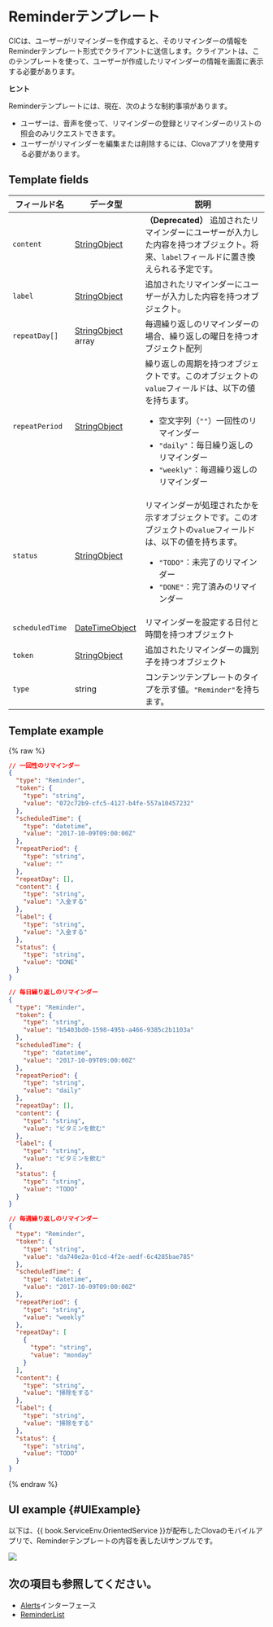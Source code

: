 # Reminderテンプレート
CICは、ユーザーがリマインダーを作成すると、そのリマインダーの情報をReminderテンプレート形式でクライアントに送信します。クライアントは、このテンプレートを使って、ユーザーが作成したリマインダーの情報を画面に表示する必要があります。

<div class="tip">
  <p><strong>ヒント</strong></p>
  <p>Reminderテンプレートには、現在、次のような制約事項があります。</p>
  <ul>
    <li>ユーザーは、音声を使って、リマインダーの登録とリマインダーのリストの照会のみリクエストできます。</li>
    <li>ユーザーがリマインダーを編集または削除するには、Clovaアプリを使用する必要があります。</li>
  </ul>
</div>

## Template fields

| フィールド名       | データ型    | 説明                     |
|---------------|---------|-----------------------------|
| `content`       | [StringObject](/Develop/References/ContentTemplates/Shared_Objects.md#StringObject)     | **（Deprecated）** 追加されたリマインダーにユーザーが入力した内容を持つオブジェクト。将来、`label`フィールドに置き換えられる予定です。 |
| `label`         | [StringObject](/Develop/References/ContentTemplates/Shared_Objects.md#StringObject)     | 追加されたリマインダーにユーザーが入力した内容を持つオブジェクト。 |
| `repeatDay[]`     | [StringObject](/Develop/References/ContentTemplates/Shared_Objects.md#StringObject) array | 毎週繰り返しのリマインダーの場合、繰り返しの曜日を持つオブジェクト配列 |
| `repeatPeriod`  | [StringObject](/Develop/References/ContentTemplates/Shared_Objects.md#StringObject)     | 繰り返しの周期を持つオブジェクトです。このオブジェクトの`value`フィールドは、以下の値を持ちます。<ul><li>空文字列（<code>""</code>）一回性のリマインダー</li><li><code>"daily"</code>：毎日繰り返しのリマインダー</li><li><code>"weekly"</code>：毎週繰り返しのリマインダー</li></ul> |
| `status`        | [StringObject](/Develop/References/ContentTemplates/Shared_Objects.md#StringObject)     | リマインダーが処理されたかを示すオブジェクトです。このオブジェクトの`value`フィールドは、以下の値を持ちます。<ul><li><code>"TODO"</code>：未完了のリマインダー</li><li><code>"DONE"</code>：完了済みのリマインダー</li></ul> |
| `scheduledTime` | [DateTimeObject](/Develop/References/ContentTemplates/Shared_Objects.md#DateTimeObject) | リマインダーを設定する日付と時間を持つオブジェクト      |
| `token`         | [StringObject](/Develop/References/ContentTemplates/Shared_Objects.md#StringObject)     | 追加されたリマインダーの識別子を持つオブジェクト  |
| `type`          | string                                                                              | コンテンツテンプレートのタイプを示す値。`"Reminder"`を持ちます。  |

## Template example

{% raw %}

```json
// 一回性のリマインダー
{
  "type": "Reminder",
  "token": {
    "type": "string",
    "value": "072c72b9-cfc5-4127-b4fe-557a10457232"
  },
  "scheduledTime": {
    "type": "datetime",
    "value": "2017-10-09T09:00:00Z"
  },
  "repeatPeriod": {
    "type": "string",
    "value": ""
  },
  "repeatDay": [],
  "content": {
    "type": "string",
    "value": "入金する"
  },
  "label": {
    "type": "string",
    "value": "入金する"
  },
  "status": {
    "type": "string",
    "value": "DONE"
  }
}

// 毎日繰り返しのリマインダー
{
  "type": "Reminder",
  "token": {
    "type": "string",
    "value": "b5403bd0-1598-495b-a466-9385c2b1103a"
  },
  "scheduledTime": {
    "type": "datetime",
    "value": "2017-10-09T09:00:00Z"
  },
  "repeatPeriod": {
    "type": "string",
    "value": "daily"
  },
  "repeatDay": [],
  "content": {
    "type": "string",
    "value": "ビタミンを飲む"
  },
  "label": {
    "type": "string",
    "value": "ビタミンを飲む"
  },
  "status": {
    "type": "string",
    "value": "TODO"
  }
}

// 毎週繰り返しのリマインダー
{
  "type": "Reminder",
  "token": {
    "type": "string",
    "value": "da740e2a-01cd-4f2e-aedf-6c4285bae785"
  },
  "scheduledTime": {
    "type": "datetime",
    "value": "2017-10-09T09:00:00Z"
  },
  "repeatPeriod": {
    "type": "string",
    "value": "weekly"
  },
  "repeatDay": [
    {
      "type": "string",
      "value": "monday"
    }
  ],
  "content": {
    "type": "string",
    "value": "掃除をする"
  },
  "label": {
    "type": "string",
    "value": "掃除をする"
  },
  "status": {
    "type": "string",
    "value": "TODO"
  }
}
```

{% endraw %}

## UI example {#UIExample}

以下は、{{ book.ServiceEnv.OrientedService }}が配布したClovaのモバイルアプリで、Reminderテンプレートの内容を表したUIサンプルです。

![](/Develop/Assets/Images/Content_Template-Reminder.png)

## 次の項目も参照してください。
* [Alerts](/Develop/References/MessageInterfaces/Alerts.md)インターフェース
* [ReminderList](/Develop/References/ContentTemplates/ReminderList.md)
